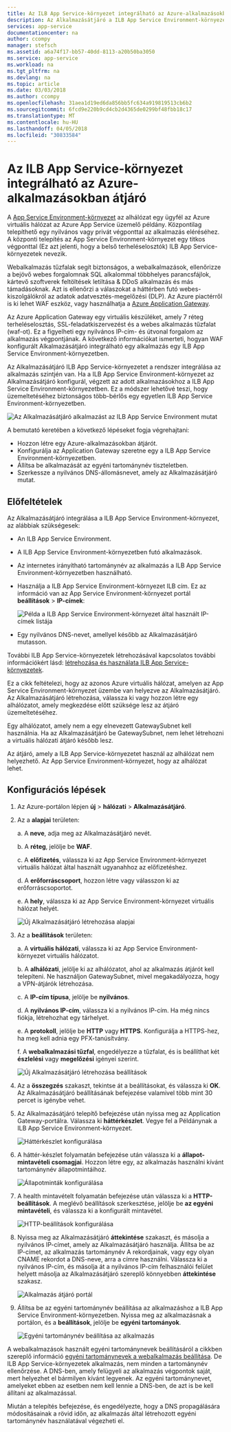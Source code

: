 ```yaml
---
title: Az ILB App Service-környezet integrálható az Azure-alkalmazásokban átjáró
description: Az Alkalmazásátjáró a ILB App Service Environment-környezet az alkalmazások integrálása forgatókönyv
services: app-service
documentationcenter: na
author: ccompy
manager: stefsch
ms.assetid: a6a74f17-bb57-40dd-8113-a20b50ba3050
ms.service: app-service
ms.workload: na
ms.tgt_pltfrm: na
ms.devlang: na
ms.topic: article
ms.date: 03/03/2018
ms.author: ccompy
ms.openlocfilehash: 31aea1d19ed6da856bb5fc634a919819513cb6b2
ms.sourcegitcommit: 6fcd9e220b9cd4cb2d4365de0299bf48fbb18c17
ms.translationtype: MT
ms.contentlocale: hu-HU
ms.lasthandoff: 04/05/2018
ms.locfileid: "30833584"
---
```

# <a name="integrate-your-ilb-app-service-environment-with-the-azure-application-gateway"></a>Az ILB App Service-környezet integrálható az Azure-alkalmazásokban átjáró #

A [App Service Environment-környezet](./intro.md) az alhálózat egy ügyfél az Azure virtuális hálózat az Azure App Service üzemelő példány. Központilag telepíthető egy nyilvános vagy privát végponttal az alkalmazás eléréséhez. A központi telepítés az App Service Environment-környezet egy titkos végponttal (Ez azt jelenti, hogy a belső terheléselosztók) ILB App Service-környezetek nevezik.  

Webalkalmazás tűzfalak segít biztonságos, a webalkalmazások, ellenőrizze a bejövő webes forgalomnak SQL alkalommal többhelyes parancsfájlok, kártevő szoftverek feltöltések letiltása & DDoS alkalmazás és más támadásoknak. Azt is ellenőrzi a válaszokat a háttérben futó webes-kiszolgálókról az adatok adatvesztés-megelőzési (DLP). Az Azure piactérről is ki lehet WAF eszköz, vagy használhatja a [Azure Application Gateway][appgw].

Az Azure Application Gateway egy virtuális készüléket, amely 7 réteg terheléselosztás, SSL-feladatkiszervezést és a webes alkalmazás tűzfalat (waf-ot). Ez a figyelheti egy nyilvános IP-cím- és útvonal forgalom az alkalmazás végpontjának. A következő információkat ismerteti, hogyan WAF konfigurált Alkalmazásátjáró integrálható egy alkalmazás egy ILB App Service Environment-környezetben.  

Az Alkalmazásátjáró ILB App Service-környezetet a rendszer integrálása az alkalmazás szintjén van. Ha a ILB App Service Environment-környezet az Alkalmazásátjáró konfigurál, végzett az adott alkalmazásokhoz a ILB App Service Environment-környezetben. Ez a módszer lehetővé teszi, hogy üzemeltetéséhez biztonságos több-bérlős egy egyetlen ILB App Service Environment-környezetben.  

![Az Alkalmazásátjáró alkalmazást az ILB App Service Environment mutat][1]

A bemutató keretében a következő lépéseket fogja végrehajtani:

* Hozzon létre egy Azure-alkalmazásokban átjárót.
* Konfigurálja az Application Gateway szeretne egy a ILB App Service Environment-környezetben.
* Állítsa be alkalmazását az egyéni tartománynév tiszteletben.
* Szerkessze a nyilvános DNS-állomásnevet, amely az Alkalmazásátjáró mutat.

## <a name="prerequisites"></a>Előfeltételek

Az Alkalmazásátjáró integrálása a ILB App Service Environment-környezet, az alábbiak szükségesek:

* An ILB App Service Environment.
* A ILB App Service Environment-környezetben futó alkalmazások.
* Az internetes irányítható tartománynév az alkalmazás a ILB App Service Environment-környezetben használható.
* Használja a ILB App Service Environment-környezet ILB cím. Ez az információ van az App Service Environment-környezet portál **beállítások** > **IP-címek**:

    ![Példa a ILB App Service Environment-környezet által használt IP-címek listája][9]
    
* Egy nyilvános DNS-nevet, amellyel később az Alkalmazásátjáró mutasson. 

További ILB App Service-környezetek létrehozásával kapcsolatos további információkért lásd: [létrehozása és használata ILB App Service-környezetek][ilbase].

Ez a cikk feltételezi, hogy az azonos Azure virtuális hálózat, amelyen az App Service Environment-környezet üzembe van helyezve az Alkalmazásátjáró. Az Alkalmazásátjáró létrehozása, válassza ki vagy hozzon létre egy alhálózatot, amely megkezdése előtt szüksége lesz az átjáró üzemeltetéséhez. 

Egy alhálózatot, amely nem a egy elnevezett GatewaySubnet kell használnia. Ha az Alkalmazásátjáró be GatewaySubnet, nem lehet létrehozni a virtuális hálózati átjáró később lesz. 

Az átjáró, amely a ILB App Service-környezetet használ az alhálózat nem helyezhető. Az App Service Environment-környezet, hogy az alhálózat lehet.

## <a name="configuration-steps"></a>Konfigurációs lépések ##

1. Az Azure-portálon lépjen **új** > **hálózati** > **Alkalmazásátjáró**.

2. Az a **alapjai** területen:

   a. A **neve**, adja meg az Alkalmazásátjáró nevét.

   b. A **réteg**, jelölje be **WAF**.

   c. A **előfizetés**, válassza ki az App Service Environment-környezet virtuális hálózat által használt ugyanahhoz az előfizetéshez.

   d. A **erőforráscsoport**, hozzon létre vagy válasszon ki az erőforráscsoportot.

   e. A **hely**, válassza ki az App Service Environment-környezet virtuális hálózat helyét.

   ![Új Alkalmazásátjáró létrehozása alapjai][2]

3. Az a **beállítások** területen:

   a. A **virtuális hálózati**, válassza ki az App Service Environment-környezet virtuális hálózatot.

   b. A **alhálózati**, jelölje ki az alhálózatot, ahol az alkalmazás átjárót kell telepíteni. Ne használjon GatewaySubnet, mivel megakadályozza, hogy a VPN-átjárók létrehozása.

   c. A **IP-cím típusa**, jelölje be **nyilvános**.

   d. A **nyilvános IP-cím**, válassza ki a nyilvános IP-cím. Ha még nincs fiókja, létrehozhat egy tárhelyet.

   e. A **protokoll**, jelölje be **HTTP** vagy **HTTPS**. Konfigurálja a HTTPS-hez, ha meg kell adnia egy PFX-tanúsítvány.

   f. A **webalkalmazási tűzfal**, engedélyezze a tűzfalat, és is beállíthat két **észlelési** vagy **megelőzési** igényei szerint.

   ![Új Alkalmazásátjáró létrehozása beállítások][3]
    
4. Az a **összegzés** szakaszt, tekintse át a beállításokat, és válassza ki **OK**. Az Alkalmazásátjáró beállításának befejezése valamivel több mint 30 percet is igénybe vehet.  

5. Az Alkalmazásátjáró telepítő befejezése után nyissa meg az Application Gateway-portálra. Válassza ki **háttérkészlet**. Vegye fel a Példánynak a ILB App Service Environment-környezet.

   ![Háttérkészlet konfigurálása][4]

6. A háttér-készlet folyamatán befejezése után válassza ki a **állapot-mintavételi csomagjai**. Hozzon létre egy, az alkalmazás használni kívánt tartománynév állapotmintáihoz. 

   ![Állapotminták konfigurálása][5]
    
7. A health mintavételt folyamatán befejezése után válassza ki a **HTTP-beállítások**. A meglévő beállítások szerkesztése, jelölje be **az egyéni mintavételi**, és válassza ki a konfigurált mintavétel.

   ![HTTP-beállítások konfigurálása][6]
    
8. Nyissa meg az Alkalmazásátjáró **áttekintése** szakaszt, és másolja a nyilvános IP-címet, amely az Alkalmazásátjáró használja. Állítsa be az IP-címet, az alkalmazás tartománynév A rekordjainak, vagy egy olyan CNAME rekordot a DNS-neve, arra a címre használni. Válassza ki a nyilvános IP-cím, és másolja át a nyilvános IP-cím felhasználói felület helyett másolja az Alkalmazásátjáró szereplő könnyebben **áttekintése** szakasz. 

   ![Alkalmazás átjáró portál][7]

9. Állítsa be az egyéni tartománynév beállítása az alkalmazáshoz a ILB App Service Environment-környezetben. Nyissa meg az alkalmazásnak a portálon, és a **beállítások**, jelölje be **egyéni tartományok**.

   ![Egyéni tartománynév beállítása az alkalmazás][8]

A webalkalmazások használt egyéni tartománynevek beállításáról a cikkben szereplő információ [egyéni tartománynevek a webalkalmazás beállítása][custom-domain]. De ILB App Service-környezetek alkalmazás, nem minden a tartománynév ellenőrzése. A DNS-ben, amely felügyeli az alkalmazás végpontok saját, mert helyezhet el bármilyen kívánt legyenek. Az egyéni tartománynevet, amelyeket ebben az esetben nem kell lennie a DNS-ben, de azt is be kell állítani az alkalmazással. 

Miután a telepítés befejezése, és engedélyezte, hogy a DNS propagálására módosításainak a rövid időn, az alkalmazás által létrehozott egyéni tartománynév használatával végezheti el. 


<!--IMAGES-->
[1]: ./media/integrate-with-application-gateway/appgw-highlevel.png
[2]: ./media/integrate-with-application-gateway/appgw-createbasics.png
[3]: ./media/integrate-with-application-gateway/appgw-createsettings.png
[4]: ./media/integrate-with-application-gateway/appgw-backendpool.png
[5]: ./media/integrate-with-application-gateway/appgw-healthprobe.png
[6]: ./media/integrate-with-application-gateway/appgw-httpsettings.png
[7]: ./media/integrate-with-application-gateway/appgw-publicip.png
[8]: ./media/integrate-with-application-gateway/appgw-customdomainname.png
[9]: ./media/integrate-with-application-gateway/appgw-iplist.png

<!--LINKS-->
[appgw]: http://docs.microsoft.com/azure/application-gateway/application-gateway-introduction
[custom-domain]: ../app-service-web-tutorial-custom-domain.md
[ilbase]: ./create-ilb-ase.md
